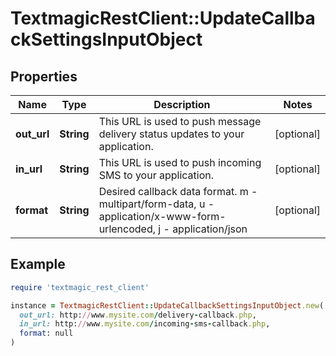 # TextmagicRestClient::UpdateCallbackSettingsInputObject

## Properties

| Name | Type | Description | Notes |
| ---- | ---- | ----------- | ----- |
| **out_url** | **String** | This URL is used to push message delivery status updates to your application. | [optional] |
| **in_url** | **String** | This URL is used to push incoming SMS to your application. | [optional] |
| **format** | **String** | Desired callback data format. m - multipart/form-data, u - application/x-www-form-urlencoded, j - application/json | [optional] |

## Example

```ruby
require 'textmagic_rest_client'

instance = TextmagicRestClient::UpdateCallbackSettingsInputObject.new(
  out_url: http://www.mysite.com/delivery-callback.php,
  in_url: http://www.mysite.com/incoming-sms-callback.php,
  format: null
)
```


